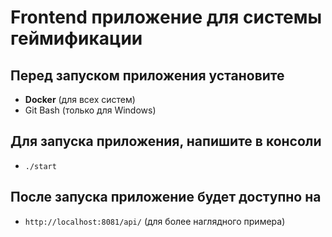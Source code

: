 # Frontend приложение для системы геймификации

## Перед запуском приложения установите
- **Docker** (для всех систем)
- Git Bash (только для Windows)

## Для запуска приложения, напишите в консоли
- `./start`

## После запуска приложение будет доступно на
- `http://localhost:8081/api/` (для более наглядного примера)